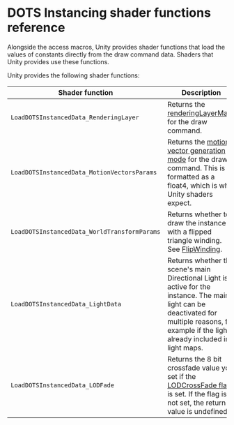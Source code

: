 # DOTS Instancing shader functions reference

Alongside the access macros, Unity provides shader functions that load the values of constants directly from the draw command data. Shaders that Unity provides use these functions. 

Unity provides the following shader functions:

| **Shader function**                          | **Description**                                              |
| -------------------------------------------- | ------------------------------------------------------------ |
| `LoadDOTSInstancedData_RenderingLayer`       | Returns the [renderingLayerMask](https://docs.unity3d.com/6000.0/Documentation/ScriptReference/Rendering.BatchFilterSettings-renderingLayerMask) for the draw command. |
| `LoadDOTSInstancedData_MotionVectorsParams`  | Returns the [motion vector generation mode](https://docs.unity3d.com/6000.0/Documentation/ScriptReference/Rendering.BatchFilterSettings-motionMode) for the draw command. This is formatted as a float4, which is what Unity shaders expect. |
| `LoadDOTSInstancedData_WorldTransformParams` | Returns whether to draw the instance with a flipped triangle winding. See [FlipWinding](https://docs.unity3d.com/6000.0/Documentation/ScriptReference/Rendering.BatchDrawCommandFlags.FlipWinding). |
| `LoadDOTSInstancedData_LightData`            | Returns whether the scene's main Directional Light is active for the instance. The main light can be deactivated for multiple reasons, for example if the light already included in light maps. |
| `LoadDOTSInstancedData_LODFade`              | Returns the 8 bit crossfade value you set if the [LODCrossFade flag](https://docs.unity3d.com/6000.0/Documentation/ScriptReference/Rendering.BatchDrawCommandFlags.LODCrossFade) is set. If the flag is not set, the return value is undefined. |